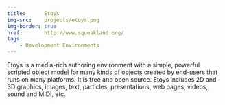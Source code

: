 ```yaml
---
title:      Etoys
img-src:    projects/etoys.png
img-border: true
href:       http://www.squeakland.org/
tags:
    - Development Environments
---
```

Etoys is a media-rich authoring environment with a simple, powerful scripted object model for many kinds of objects created by end-users that runs on many platforms. It is free and open source. Etoys includes 2D and 3D graphics, images, text, particles, presentations, web pages, videos, sound and MIDI, etc.